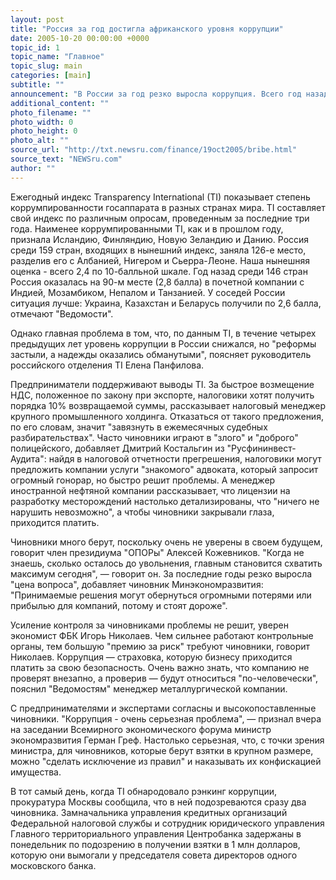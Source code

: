 ```yaml
---
layout: post
title: "Россия за год достигла африканского уровня коррупции"
date: 2005-10-20 00:00:00 +0000
topic_id: 1
topic_name: "Главное"
topic_slug: main
categories: [main]
subtitle: ""
announcement: "В России за год резко выросла коррупция. Всего год назад российские чиновники довольствовались примерно такими же взятками, как их азиатские коллеги из Индии и Непала. Сегодня запросы отечественных взяткополучателей достигли африканского уровня Нигера и Сьерра-Леоне, утверждают специалисты авторитетной международной организации Transparency International."
additional_content: ""
photo_filename: ""
photo_width: 0
photo_height: 0
photo_alt: ""
source_url: "http://txt.newsru.com/finance/19oct2005/bribe.html"
source_text: "NEWSru.com"
author: ""
---
```

Ежегодный индекс Transparency International (TI) показывает степень коррумпированности госаппарата в разных странах мира. TI составляет свой индекс по различным опросам, проведенным за последние три года. Наименее коррумпированными TI, как и в прошлом году, признала Исландию, Финляндию, Новую Зеландию и Данию. Россия среди 159 стран, входящих в нынешний индекс, заняла 126-е место, разделив его с Албанией, Нигером и Сьерра-Леоне. Наша нынешняя оценка - всего 2,4 по 10-балльной шкале. Год назад среди 146 стран Россия оказалась на 90-м месте (2,8 балла) в почетной компании с Индией, Мозамбиком, Непалом и Танзанией. У соседей России ситуация лучше: Украина, Казахстан и Беларусь получили по 2,6 балла, отмечают "Ведомости".

Однако главная проблема в том, что, по данным TI, в течение четырех предыдущих лет уровень коррупции в России снижался, но "реформы застыли, а надежды оказались обманутыми", поясняет руководитель российского отделения TI Елена Панфилова.

Предприниматели поддерживают выводы TI. За быстрое возмещение НДС, положенное по закону при экспорте, налоговики хотят получить порядка 10% возвращаемой суммы, рассказывает налоговый менеджер крупного промышленного холдинга. Отказаться от такого предложения, по его словам, значит "завязнуть в ежемесячных судебных разбирательствах". Часто чиновники играют в "злого" и "доброго" полицейского, добавляет Дмитрий Костальгин из "Русфининвест-Аудита": найдя в налоговой отчетности прегрешения, налоговики могут предложить компании услуги "знакомого" адвоката, который запросит огромный гонорар, но быстро решит проблемы. А менеджер иностранной нефтяной компании рассказывает, что лицензии на разработку месторождений настолько детализированы, что "ничего не нарушить невозможно", а чтобы чиновники закрывали глаза, приходится платить.

Чиновники много берут, поскольку очень не уверены в своем будущем, говорит член президиума "ОПОРы" Алексей Кожевников. "Когда не знаешь, сколько осталось до увольнения, главным становится схватить максимум сегодня", — говорит он. За последние годы резко выросла "цена вопроса", добавляет чиновник Минэкономразвития: "Принимаемые решения могут обернуться огромными потерями или прибылью для компаний, потому и стоят дороже".

Усиление контроля за чиновниками проблемы не решит, уверен экономист ФБК Игорь Николаев. Чем сильнее работают контрольные органы, тем большую "премию за риск" требуют чиновники, говорит Николаев. Коррупция — страховка, которую бизнесу приходится платить за свою безопасность. Очень важно знать, что компанию не проверят внезапно, а проверив — будут относиться "по-человечески", пояснил "Ведомостям" менеджер металлургической компании.

С предпринимателями и экспертами согласны и высокопоставленные чиновники. "Коррупция - очень серьезная проблема", — признал вчера на заседании Всемирного экономического форума министр экономразвития Герман Греф. Настолько серьезная, что, с точки зрения министра, для чиновников, которые берут взятки в крупном размере, можно "сделать исключение из правил" и наказывать их конфискацией имущества.

В тот самый день, когда TI обнародовало рэнкинг коррупции, прокуратура Москвы сообщила, что в ней подозреваются сразу два чиновника. Замначальника управления кредитных организаций Федеральной налоговой службы и сотрудник юридического управления Главного территориального управления Центробанка задержаны в понедельник по подозрению в получении взятки в 1 млн долларов, которую они вымогали у председателя совета директоров одного московского банка.
